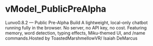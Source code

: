 # vModel_PublicPreAlpha
Lunvo0.8.2 — Public Pre-Alpha Build A lightweight, local-only chatbot running fully in the browser. No server, no API key, no cost. Featuring memory, word detection, typing effects, Miku-themed UI, and /name commands.Hosted by ToastedMarshmellowVR/ Isaiah DeMarcus

